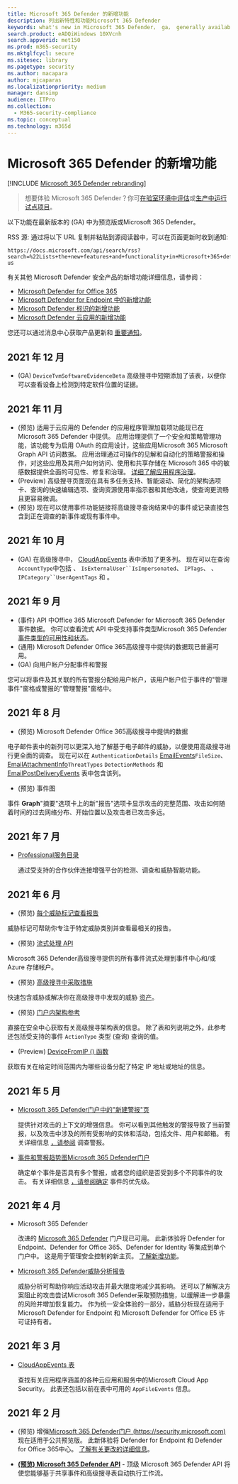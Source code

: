 ```yaml
---
title: Microsoft 365 Defender 的新增功能
description: 列出新特性和功能Microsoft 365 Defender
keywords: what's new in Microsoft 365 Defender， ga， generally available， capabilities， available， new
search.product: eADQiWindows 10XVcnh
search.appverid: met150
ms.prod: m365-security
ms.mktglfcycl: secure
ms.sitesec: library
ms.pagetype: security
ms.author: macapara
author: mjcaparas
ms.localizationpriority: medium
manager: dansimp
audience: ITPro
ms.collection:
  - M365-security-compliance
ms.topic: conceptual
ms.technology: m365d
---
```


# <a name="whats-new-in-microsoft-365-defender"></a>Microsoft 365 Defender 的新增功能

[!INCLUDE [Microsoft 365 Defender rebranding](../includes/microsoft-defender.md)]

> 想要体验 Microsoft 365 Defender？你可[在验室环境中评估](m365d-evaluation.md?ocid=cx-docs-MTPtriallab)或[生产中运行试点项目](m365d-pilot.md?ocid=cx-evalpilot)。

以下功能在最新版本的 (GA) 中为预览版或Microsoft 365 Defender。

RSS 源: 通过将以下 URL 复制并粘贴到源阅读器中，可以在页面更新时收到通知: 

```http
https://docs.microsoft.com/api/search/rss?search=%22Lists+the+new+features+and+functionality+in+Microsoft+365+defender%22&locale=en-us
```

有关其他 Microsoft Defender 安全产品的新增功能详细信息，请参阅：

- [Microsoft Defender for Office 365](../office-365-security/whats-new-in-defender-for-office-365.md)
- [Microsoft Defender for Endpoint 中的新增功能](../defender-endpoint/whats-new-in-microsoft-defender-endpoint.md)
- [Microsoft Defender 标识的新增功能](/defender-for-identity/whats-new)
- [Microsoft Defender 云应用的新增功能](/cloud-app-security/release-notes)

您还可以通过消息中心获取产品更新和 [重要通知](https://admin.microsoft.com/Adminportal/Home#/MessageCenter)。 

## <a name="december-2021"></a>2021 年 12 月

-  (GA) `DeviceTvmSoftwareEvidenceBeta` 高级搜寻中短期添加了该表，以便你可以查看设备上检测到特定软件位置的证据。

## <a name="november-2021"></a>2021 年 11 月

-  (预览) 适用于云应用的 Defender 的应用程序管理加载项功能现已在 Microsoft 365 Defender 中提供。 应用治理提供了一个安全和策略管理功能，该功能专为启用 OAuth 的应用设计，这些应用Microsoft 365 Microsoft Graph API 访问数据。 应用治理通过可操作的见解和自动化的策略警报和操作，对这些应用及其用户如何访问、使用和共享存储在 Microsoft 365 中的敏感数据提供全面的可见性、修复和治理。 [详细了解应用程序治理](/cloud-app-security/app-governance-manage-app-governance)。
-  (Preview) 高级搜寻页面现在具有[](advanced-hunting-overview.md)多任务支持、智能滚动、简化的架构选项卡、查询的快速编辑选项、查询资源使用率指示器和其他改进，使查询更流畅且更容易微调。
-  (预览) 现在可以使用事件功能链接将高级搜寻查询结果[](advanced-hunting-link-to-incident.md)中的事件或记录直接包含到正在调查的新事件或现有事件中。

## <a name="october-2021"></a>2021 年 10 月

-  (GA) 在高级搜寻中， [CloudAppEvents](advanced-hunting-cloudappevents-table.md) 表中添加了更多列。 现在可以在查询`AccountType`中包括 、 `IsExternalUser``IsImpersonated`、 `IPTags`、 、 `IPCategory``UserAgentTags` 和 。

## <a name="september-2021"></a>2021 年 9 月

-  (事件) API 中Office 365 Microsoft Defender for Microsoft 365 Defender 事件数据。 你可以查看流式 API 中受支持事件类型Microsoft 365 Defender[事件类型的可用性和状态](supported-event-types.md)。
-  (通用) Microsoft Defender Office 365高级搜寻中提供的数据现已普遍可用。
-  (GA) 向用户帐户分配事件和警报

  您可以将事件及其关联的所有警报分配给用户帐户，该用户帐户位于事件的"管理事件"窗格或警报的"管理警报"窗格中。

## <a name="august-2021"></a>2021 年 8 月

-  (预览) Microsoft Defender Office 365高级搜寻中提供的数据

  电子邮件表中的新列可以更深入地了解基于电子邮件的威胁，以便使用高级搜寻进行更全面的调查。 现在可以在 `AuthenticationDetails` [EmailEvents](./advanced-hunting-emailevents-table.md)`FileSize`、[EmailAttachmentInfo](./advanced-hunting-emailattachmentinfo-table.md)`ThreatTypes` `DetectionMethods` 和 [EmailPostDeliveryEvents](./advanced-hunting-emailpostdeliveryevents-table.md) 表中包含该列。

-  (预览) 事件图

  事件 **Graph**"摘要"选项卡上的新"报告"选项卡显示攻击的完整范围、攻击如何随着时间的过去网络分布、开始位置以及攻击者已攻击多远。

## <a name="july-2021"></a>2021 年 7 月

- [Professional服务目录](https://sip.security.microsoft.com/interoperability/professional_services)

  通过受支持的合作伙伴连接增强平台的检测、调查和威胁智能功能。

## <a name="june-2021"></a>2021 年 6 月

-  (预览) [每个威胁标记查看报告](threat-analytics.md#view-reports-per-threat-tags)

  威胁标记可帮助你专注于特定威胁类别并查看最相关的报告。

-  (预览) [流式处理 API](../defender-endpoint/raw-data-export.md)

  Microsoft 365 Defender高级搜寻提供的所有事件流式处理到事件中心和/或 Azure 存储帐户。

-  (预览) [高级搜寻中采取措施](advanced-hunting-take-action.md)

  快速包含威胁或解决你在高级搜寻中发现的威胁 [资产](advanced-hunting-overview.md)。

-  (预览) [门户内架构参考](advanced-hunting-schema-tables.md#get-schema-information-in-the-security-center)

  直接在安全中心获取有关高级搜寻架构表的信息。 除了表和列说明之外，此参考还包括受支持的事件 `ActionType` 类型 (查询) 查询的值。

-  (Preview) [DeviceFromIP () 函数](advanced-hunting-devicefromip-function.md)

  获取有关在给定时间范围内为哪些设备分配了特定 IP 地址或地址的信息。

## <a name="may-2021"></a>2021 年 5 月

- [Microsoft 365 Defender门户中的"新建警报"页](https://techcommunity.microsoft.com/t5/microsoft-365-defender/easily-find-anomalies-in-incidents-and-alerts/ba-p/2339243)

  提供针对攻击的上下文的增强信息。 你可以看到其他触发的警报导致了当前警报，以及攻击中涉及的所有受影响的实体和活动，包括文件、用户和邮箱。 有关详细信息 [，请参阅](/microsoft-365/security/defender/investigate-alerts) 调查警报。

- [事件和警报趋势图Microsoft 365 Defender门户](https://techcommunity.microsoft.com/t5/microsoft-365-defender/new-alert-page-for-microsoft-365-defender-incident-detections/ba-p/2350425)

  确定单个事件是否具有多个警报，或者您的组织是否受到多个不同事件的攻击。 有关详细信息 [，请参阅确定](/microsoft-365/security/defender/incident-queue) 事件的优先级。

## <a name="april-2021"></a>2021 年 4 月

- Microsoft 365 Defender

  改进的 [Microsoft 365 Defender](https://security.microsoft.com) 门户现已可用。 此新体验将 Defender for Endpoint、Defender for Office 365、Defender for Identity 等集成到单个门户中。 这是用于管理安全控制的新主页。 [了解新增功能](./microsoft-365-defender.md#the-microsoft-365-defender-portal)。

- [Microsoft 365 Defender威胁分析报告](threat-analytics.md)

  威胁分析可帮助你响应活动攻击并最大限度地减少其影响。 还可以了解解决方案阻止的攻击尝试Microsoft 365 Defender采取预防措施，以缓解进一步暴露的风险并增加恢复能力。 作为统一安全体验的一部分，威胁分析现在适用于 Microsoft Defender for Endpoint 和 Microsoft Defender for Office E5 许可证持有者。

## <a name="march-2021"></a>2021 年 3 月

- [CloudAppEvents 表](advanced-hunting-cloudappevents-table.md)

  查找有关应用程序涵盖的各种云应用和服务中的Microsoft Cloud App Security。 此表还包括以前在表中可用的 `AppFileEvents` 信息。

## <a name="february-2021"></a>2021 年 2 月

-  (预览) 增强[Microsoft 365 Defender门户 (https://security.microsoft.com)](https://security.microsoft.com)现在适用于公共预览版。 此新体验将 Defender for Endpoint 和 Defender for Office 365中心。 [了解有关更改的详细信息](microsoft-365-defender.md#the-microsoft-365-defender-portal)。

- **[ (预览) Microsoft 365 Defender API](api-overview.md)** - 顶级 Microsoft 365 Defender API 将使您能够基于共享事件和高级搜寻表自动执行工作流。
